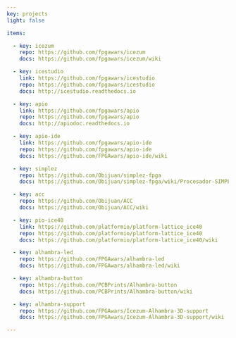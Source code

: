 ```yaml
---
key: projects
light: false

items:

  - key: icezum
    repo: https://github.com/fpgawars/icezum
    docs: https://github.com/fpgawars/icezum/wiki

  - key: icestudio
    link: https://github.com/fpgawars/icestudio
    repo: https://github.com/fpgawars/icestudio
    docs: http://icestudio.readthedocs.io

  - key: apio
    link: https://github.com/fpgawars/apio
    repo: https://github.com/fpgawars/apio
    docs: http://apiodoc.readthedocs.io

  - key: apio-ide
    link: https://github.com/fpgawars/apio-ide
    repo: https://github.com/fpgawars/apio-ide
    docs: https://github.com/FPGAwars/apio-ide/wiki

  - key: simplez
    repo: https://github.com/Obijuan/simplez-fpga
    docs: https://github.com/Obijuan/simplez-fpga/wiki/Procesador-SIMPLEZ-F

  - key: acc
    repo: https://github.com/Obijuan/ACC
    docs: https://github.com/Obijuan/ACC/wiki

  - key: pio-ice40
    link: https://github.com/platformio/platform-lattice_ice40
    repo: https://github.com/platformio/platform-lattice_ice40
    docs: https://github.com/platformio/platform-lattice_ice40/wiki

  - key: alhambra-led
    repo: https://github.com/FPGAwars/alhambra-led
    docs: https://github.com/FPGAwars/alhambra-led/wiki

  - key: alhambra-button
    repo: https://github.com/PCBPrints/Alhambra-button
    docs: https://github.com/PCBPrints/Alhambra-button/wiki

  - key: alhambra-support
    repo: https://github.com/FPGAwars/Icezum-Alhambra-3D-support
    docs: https://github.com/FPGAwars/Icezum-Alhambra-3D-support/wiki

---
```

